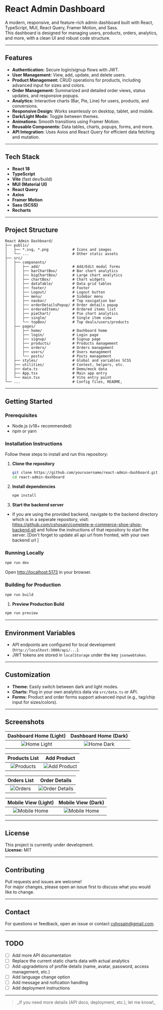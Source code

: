 # React Admin Dashboard

A modern, responsive, and feature-rich admin dashboard built with React, TypeScript, MUI, React Query, Framer Motion, and Sass.  
This dashboard is designed for managing users, products, orders, analytics, and more, with a clean UI and robust code structure.

---

## Features

- **Authentication:** Secure login/signup flows with JWT.
- **User Management:** View, add, update, and delete users.
- **Product Management:** CRUD operations for products, including advanced input for sizes and colors.
- **Order Management:** Summarized and detailed order views, status updates, and responsive popups.
- **Analytics:** Interactive charts (Bar, Pie, Line) for users, products, and conversions.
- **Responsive Design:** Works seamlessly on desktop, tablet, and mobile.
- **Dark/Light Mode:** Toggle between themes.
- **Animations:** Smooth transitions using Framer Motion.
- **Reusable Components:** Data tables, charts, popups, forms, and more.
- **API Integration:** Uses Axios and React Query for efficient data fetching and mutation.

---

## Tech Stack

- **React 18**
- **TypeScript**
- **Vite** (fast dev/build)
- **MUI (Material UI)**
- **React Query**
- **Axios**
- **Framer Motion**
- **Sass (SCSS)**
- **Recharts**

---

## Project Structure

```
React Admin Dashboard/
├── public/
│   ├── *.svg, *.png           # Icons and images
│   └── ...                    # Other static assets
├── src/
│   ├── components/
│   │   ├── add/               # Add/Edit modal forms
│   │   ├── barChartBox/       # Bar chart analytics
│   │   ├── bigChartBox/       # Large chart analytics
│   │   ├── chartBox/          # Chart widgets
│   │   ├── dataTable/         # Data grid tables
│   │   ├── footer/            # Footer
│   │   ├── Logout/            # Logout button
│   │   ├── menu/              # Sidebar menu
│   │   ├── navbar/            # Top navigation bar
│   │   ├── orderDetailsPopup/ # Order details popup
│   │   ├── orderedItems/      # Ordered items list
│   │   ├── pieChart/          # Pie chart analytics
│   │   ├── single/            # Single item view
│   │   └── topBox/            # Top deals/users/products
│   ├── pages/
│   │   ├── home/              # Dashboard home
│   │   ├── login/             # Login page
│   │   ├── signup/            # Signup page
│   │   ├── products/          # Products management
│   │   ├── orders/            # Orders management
│   │   ├── users/             # Users management
│   │   └── posts/             # Posts management
│   ├── styles/                # Global and variables SCSS
│   ├── utilities/             # Context, helpers, etc.
│   ├── data.ts                # Demo/mock data
│   ├── App.tsx                # Main app entry
│   └── main.tsx               # Vite entry point
└── ...                        # Config files, README,
```

---

## Getting Started

### Prerequisites

- Node.js (v18+ recommended)
- npm or yarn

### Installation Instructions

Follow these steps to install and run this repository:

1. **Clone the repository**
   ```bash
   git clone https://github.com/yourusername/react-admin-dashboard.git
   cd react-admin-dashboard
   ```
2. **Install dependencies**
   ```bash
   npm install
   ```
3. **Start the backend server**

- If you are using the provided backend, navigate to the backend directory which is in a seperate repository, visit: https://github.com/cshosain/complete-e-commerce-shoe-shop-backend.git and follow the instructions of that repository to start the server. [Don't forget to update all api url from fronted, with your own backend url ]

### Running Locally

```bash
npm run dev
```

Open [http://localhost:5173](http://localhost:5173) in your browser.

### Building for Production

```bash
npm run build
```

1. **Preview Production Build**

```bash
npm run preview
```

---

## Environment Variables

- API endpoints are configured for local development (`http://localhost:3000/api/...`).
- JWT tokens are stored in `localStorage` under the key `jsonwebtoken`.

---

## Customization

- **Theme:** Easily switch between dark and light modes.
- **Charts:** Plug in your own analytics data via `src/data.ts` or API.
- **Forms:** Product and order forms support advanced input (e.g., tag/chip input for sizes/colors).

---

## Screenshots

|                    Dashboard Home (Light)                    |                   Dashboard Home (Dark)                    |
| :----------------------------------------------------------: | :--------------------------------------------------------: |
| ![Home Light](public/ui-screenshots/admin-home-light-ui.png) | ![Home Dark](public/ui-screenshots/admin-ui-dark-home.png) |

|                       Products List                        |                           Add Product                           |
| :--------------------------------------------------------: | :-------------------------------------------------------------: |
| ![Products](public/ui-screenshots/admin-dash-products.png) | ![Add Product](public/ui-screenshots/admin-dash-addPrpduct.png) |

|                     Orders List                      |                           Order Details                            |
| :--------------------------------------------------: | :----------------------------------------------------------------: |
| ![Orders](public/ui-screenshots/admin-orders-ui.png) | ![Order Details](public/ui-screenshots/admin-order-details-ui.png) |

|                       Mobile View (Light)                        |                       Mobile View (Dark)                       |
| :--------------------------------------------------------------: | :------------------------------------------------------------: |
| ![Mobile Home](public\ui-screenshots\admin-home-small-light.png) | ![Mobile Home](public/ui-screenshots/admin-home-mobile-ui.png) |

---

## License

This project is currently under development.  
**License:** MIT

---

## Contributing

Pull requests and issues are welcome!  
For major changes, please open an issue first to discuss what you would like to change.

---

## Contact

For questions or feedback, open an issue or contact [cshosain@gmail.com](mailto:your-email@example.com).

---

## TODO

- [ ] Add more API documentation
- [ ] Replace the current static charts data with actual analytics
- [ ] Add upgradetions of profile details (name, avatar, password, access management, etc.)
- [ ] Add language change option
- [ ] Add message and nofication handling
- [ ] Add deployment instructions

---

> \_If you need more details (API docs, deployment, etc.), let me know!\_
